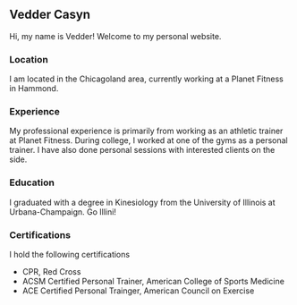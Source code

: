 ## Vedder Casyn

Hi, my name is Vedder! Welcome to my personal website. 

### Location

I am located in the Chicagoland area, currently working at a Planet Fitness in Hammond. 

### Experience

My professional experience is primarily from working as an athletic trainer at Planet Fitness. During college, I worked at one of the gyms as a personal trainer. I have also done personal sessions with interested clients on the side. 

### Education

I graduated with a degree in Kinesiology from the University of Illinois at Urbana-Champaign. Go Illini!

### Certifications

I hold the following certifications

* CPR, Red Cross
* ACSM Certified Personal Trainer, American College of Sports Medicine
* ACE Certified Personal Trainger, American Council on Exercise
